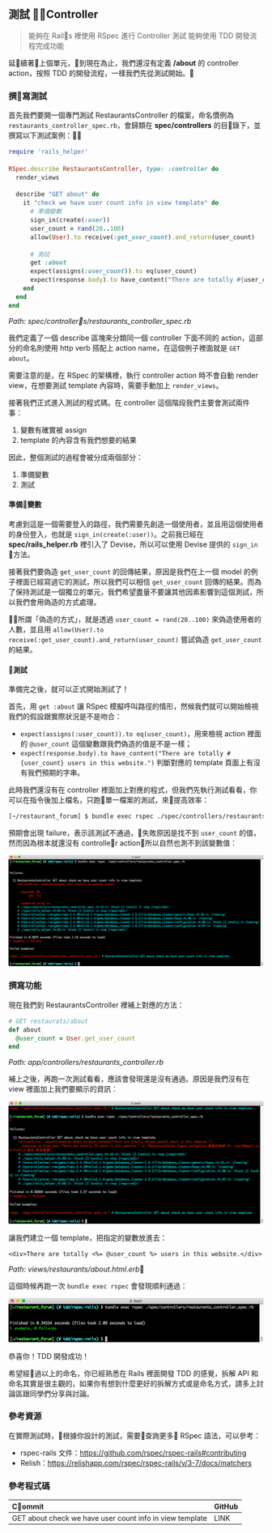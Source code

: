 ## 測試 Controller
> 能夠在 Rails 裡使用 RSpec 進行 Controller 測試
> 能夠使用 TDD 開發流程完成功能

延續著上個單元，到現在為止，我們還沒有定義 **/about** 的 controller action，按照 TDD 的開發流程，一樣我們先從測試開始。

### 撰寫測試

首先我們要開一個專門測試 RestaurantsController 的檔案，命名慣例為 `restaurants_controller_spec.rb`，會歸類在 **spec/controllers** 的目錄下，並撰寫以下測試案例：

```ruby
require 'rails_helper'

RSpec.describe RestaurantsController, type: :controller do
  render_views

  describe "GET about" do
    it "check we have user count info in view template" do
      # 準備變數
      sign_in(create(:user))
      user_count = rand(20..100)
      allow(User).to receive(:get_user_count).and_return(user_count)

      # 測試
      get :about
      expect(assigns(:user_count)).to eq(user_count)
      expect(response.body).to have_content("There are totally #{user_count} users in this website.")
    end
  end
end
```
*Path: spec/controllers/restaurants_controller_spec.rb*

我們定義了一個 describe 區塊來分類同一個 controller 下面不同的 action，這部分的命名則使用 http verb 搭配上 action name，在這個例子裡面就是 `GET about`。

需要注意的是，在 RSpec 的架構裡，執行 controller action 時不會自動 render view，在想要測試 template 內容時，需要手動加上 `render_views`。

接著我們正式進入測試的程式碼。在 controller 這個階段我們主要會測試兩件事：

1. 變數有確實被 assign
2. template 的內容含有我們想要的結果

因此，整個測試的過程會被分成兩個部分：

1. 準備變數
2. 測試

#### 準備變數

考慮到這是一個需要登入的路徑，我們需要先創造一個使用者，並且用這個使用者的身份登入，也就是 `sign_in(create(:user))`。之前我已經在 **spec/rails_helper.rb** 裡引入了 Devise，所以可以使用 Devise 提供的 `sign_in` 方法。

接著我們要偽造 `get_user_count` 的回傳結果，原因是我們在上一個 model 的例子裡面已經寫過它的測試，所以我們可以相信 `get_user_count` 回傳的結果。而為了保持測試是一個獨立的單元，我們希望盡量不要讓其他因素影響到這個測試，所以我們會用偽造的方式處理。

所謂「偽造的方式」，就是透過 `user_count = rand(20..100)` 來偽造使用者的人數，並且用 `allow(User).to receive(:get_user_count).and_return(user_count)` 嘗試偽造 `get_user_count` 的結果。

#### 測試

準備完之後，就可以正式開始測試了！

首先，用 `get :about` 讓 RSpec 模擬呼叫路徑的情形，然候我們就可以開始檢視我們的假設跟實際狀況是不是吻合：
- `expect(assigns(:user_count)).to eq(user_count)`，用來檢視 action 裡面的 `@user_count` 這個變數跟我們偽造的值是不是一樣；
- `expect(response.body).to have_content("There are totally #{user_count} users in this website.")` 判斷對應的 template 頁面上有沒有我們預期的字串。

此時我們還沒有在 controller 裡面加上對應的程式，但我們先執行測試看看，你可以在指令後加上檔名，只跑單一檔案的測試，來提高效率：

```bash
[~/restaurant_forum] $ bundle exec rspec ./spec/controllers/restaurants_controller_spec.rb
```

預期會出現 failure，表示該測試不通過，失敗原因是找不到 `user_count` 的值，然而因為根本就還沒有 controller action，所以自然也測不到該變數值：

![images](images/07-get-red.png)

### 撰寫功能

現在我們到 RestaurantsController 裡補上對應的方法：

```ruby
# GET restaurats/about
def about
  @user_count = User.get_user_count
end
```
*Path: app/controllers/restaurants_controller.rb*

補上之後，再跑一次測試看看，應該會發現還是沒有通過。原因是我們沒有在 view 裡面加上我們要顯示的資訊：

![images](images/08-get-about-red.png)

讓我們建立一個 template，把指定的變數放進去：

```
<div>There are totally <%= @user_count %> users in this website.</div>
```
*Path: views/restaurants/about.html.erb*

這個時候再跑一次 `bundle exec rspec` 會發現順利通過：

![images](images/09-get-about-green.png)

恭喜你！TDD 開發成功！

希望經過以上的命名，你已經熟悉在 Rails 裡面開發 TDD 的感覺，拆解 API 和命名其實是很主觀的，如果你有想到什麼更好的拆解方式或是命名方式，請多上討論區跟同學們分享與討論。

### 參考資源
在實際測試時，根據你設計的測試，需要查詢更多 RSpec 語法，可以參考：
- rspec-rails 文件：https://github.com/rspec/rspec-rails#contributing
- Relish：https://relishapp.com/rspec/rspec-rails/v/3-7/docs/matchers

### 參考程式碼

| Commit | GitHub |
|:----- | ----- |
| GET about check we have user count info in view template | LINK |

